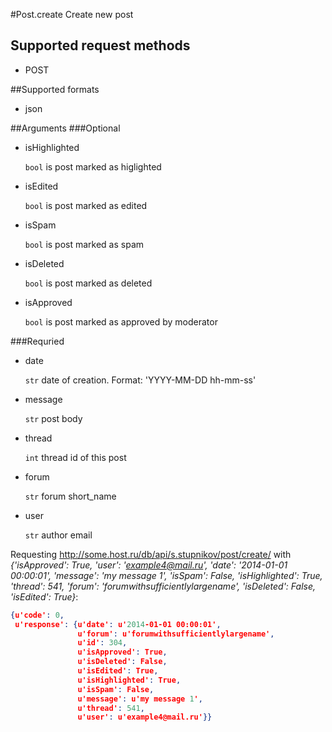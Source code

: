 #Post.create
Create new post

## Supported request methods 
* POST

##Supported formats
* json

##Arguments
###Optional
* isHighlighted

   ```bool``` is post marked as higlighted
* isEdited

   ```bool``` is post marked as edited
* isSpam

   ```bool``` is post marked as spam
* isDeleted

   ```bool``` is post marked as deleted
* isApproved

   ```bool``` is post marked as approved by moderator


###Requried
* date

   ```str``` date of creation. Format: 'YYYY-MM-DD hh-mm-ss'
* message

   ```str``` post body
* thread

   ```int``` thread id of this post
* forum

   ```str``` forum short_name
* user

   ```str``` author email


Requesting http://some.host.ru/db/api/s.stupnikov/post/create/ with _{'isApproved': True, 'user': 'example4@mail.ru', 'date': '2014-01-01 00:00:01', 'message': 'my message 1', 'isSpam': False, 'isHighlighted': True, 'thread': 541, 'forum': 'forumwithsufficientlylargename', 'isDeleted': False, 'isEdited': True}_:
```json
{u'code': 0,
 u'response': {u'date': u'2014-01-01 00:00:01',
               u'forum': u'forumwithsufficientlylargename',
               u'id': 304,
               u'isApproved': True,
               u'isDeleted': False,
               u'isEdited': True,
               u'isHighlighted': True,
               u'isSpam': False,
               u'message': u'my message 1',
               u'thread': 541,
               u'user': u'example4@mail.ru'}}
```
